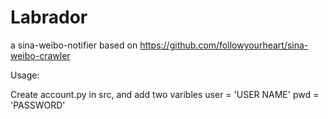 Labrador
========

a sina-weibo-notifier based on https://github.com/followyourheart/sina-weibo-crawler

Usage:

Create account.py in src, and add two varibles
user = 'USER NAME'
pwd = 'PASSWORD'
